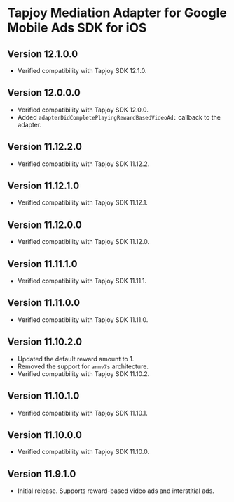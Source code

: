 # Tapjoy Mediation Adapter for Google Mobile Ads SDK for iOS

## Version 12.1.0.0
- Verified compatibility with Tapjoy SDK 12.1.0.

## Version 12.0.0.0
- Verified compatibility with Tapjoy SDK 12.0.0.
- Added `adapterDidCompletePlayingRewardBasedVideoAd:` callback to the adapter.

## Version 11.12.2.0
- Verified compatibility with Tapjoy SDK 11.12.2.

## Version 11.12.1.0
- Verified compatibility with Tapjoy SDK 11.12.1.

## Version 11.12.0.0
- Verified compatibility with Tapjoy SDK 11.12.0.

## Version 11.11.1.0
- Verified compatibility with Tapjoy SDK 11.11.1.

## Version 11.11.0.0
- Verified compatibility with Tapjoy SDK 11.11.0.

## Version 11.10.2.0
- Updated the default reward amount to 1.
- Removed the support for `armv7s` architecture.
- Verified compatibility with Tapjoy SDK 11.10.2.

## Version 11.10.1.0
- Verified compatibility with Tapjoy SDK 11.10.1.

## Version 11.10.0.0
- Verified compatibility with Tapjoy SDK 11.10.0.

## Version 11.9.1.0
- Initial release. Supports reward-based video ads and interstitial ads.
